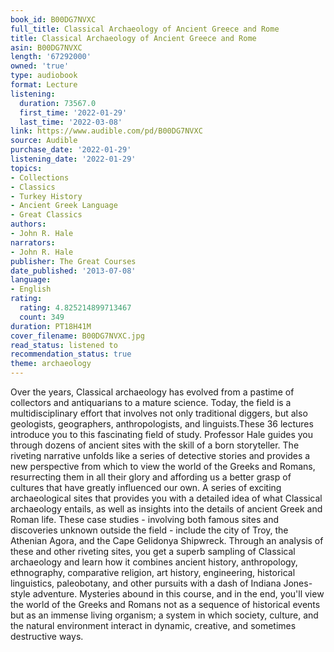 ```yaml
---
book_id: B00DG7NVXC
full_title: Classical Archaeology of Ancient Greece and Rome
title: Classical Archaeology of Ancient Greece and Rome
asin: B00DG7NVXC
length: '67292000'
owned: 'true'
type: audiobook
format: Lecture
listening:
  duration: 73567.0
  first_time: '2022-01-29'
  last_time: '2022-03-08'
link: https://www.audible.com/pd/B00DG7NVXC
source: Audible
purchase_date: '2022-01-29'
listening_date: '2022-01-29'
topics:
- Collections
- Classics
- Turkey History
- Ancient Greek Language
- Great Classics
authors:
- John R. Hale
narrators:
- John R. Hale
publisher: The Great Courses
date_published: '2013-07-08'
language:
- English
rating:
  rating: 4.825214899713467
  count: 349
duration: PT18H41M
cover_filename: B00DG7NVXC.jpg
read_status: listened to
recommendation_status: true
theme: archaeology
---
```

Over the years, Classical archaeology has evolved from a pastime of collectors and antiquarians to a mature science. Today, the field is a multidisciplinary effort that involves not only traditional diggers, but also geologists, geographers, anthropologists, and linguists.These 36 lectures introduce you to this fascinating field of study. Professor Hale guides you through dozens of ancient sites with the skill of a born storyteller.
The riveting narrative unfolds like a series of detective stories and provides a new perspective from which to view the world of the Greeks and Romans, resurrecting them in all their glory and affording us a better grasp of cultures that have greatly influenced our own.
A series of exciting archaeological sites that provides you with a detailed idea of what Classical archaeology entails, as well as insights into the details of ancient Greek and Roman life. These case studies - involving both famous sites and discoveries unknown outside the field - include the city of Troy, the Athenian Agora, and the Cape Gelidonya Shipwreck.
Through an analysis of these and other riveting sites, you get a superb sampling of Classical archaeology and learn how it combines ancient history, anthropology, ethnography, comparative religion, art history, engineering, historical linguistics, paleobotany, and other pursuits with a dash of Indiana Jones-style adventure.
Mysteries abound in this course, and in the end, you'll view the world of the Greeks and Romans not as a sequence of historical events but as an immense living organism; a system in which society, culture, and the natural environment interact in dynamic, creative, and sometimes destructive ways.
